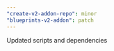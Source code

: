 ```yaml
---
"create-v2-addon-repo": minor
"blueprints-v2-addon": patch
---
```


Updated scripts and dependencies
